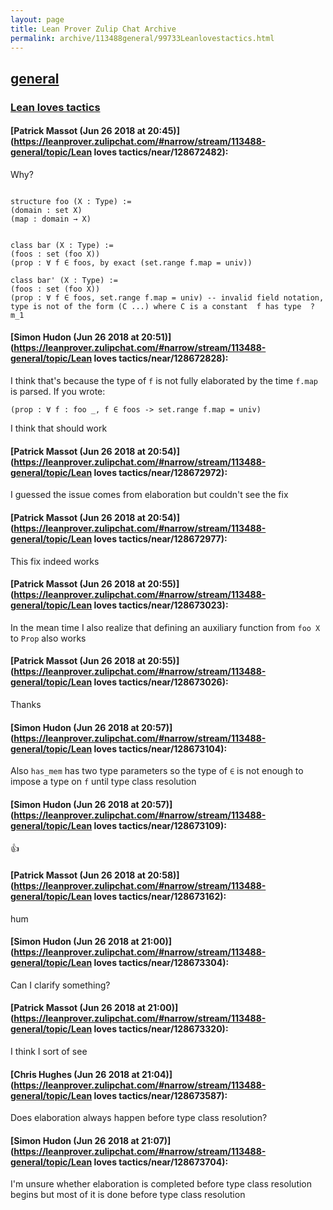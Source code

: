 ```yaml
---
layout: page
title: Lean Prover Zulip Chat Archive 
permalink: archive/113488general/99733Leanlovestactics.html
---
```


## [general](index.html)
### [Lean loves tactics](99733Leanlovestactics.html)

#### [Patrick Massot (Jun 26 2018 at 20:45)](https://leanprover.zulipchat.com/#narrow/stream/113488-general/topic/Lean loves tactics/near/128672482):
Why?
```clean

structure foo (X : Type) :=
(domain : set X)
(map : domain → X)


class bar (X : Type) :=
(foos : set (foo X))
(prop : ∀ f ∈ foos, by exact (set.range f.map = univ))

class bar' (X : Type) :=
(foos : set (foo X))
(prop : ∀ f ∈ foos, set.range f.map = univ) -- invalid field notation, type is not of the form (C ...) where C is a constant  f has type  ?m_1
```

#### [Simon Hudon (Jun 26 2018 at 20:51)](https://leanprover.zulipchat.com/#narrow/stream/113488-general/topic/Lean loves tactics/near/128672828):
I think that's because the type of `f` is not fully elaborated by the time `f.map` is parsed. If you wrote:

```lean
(prop : ∀ f : foo _, f ∈ foos -> set.range f.map = univ)
```

I think that should work

#### [Patrick Massot (Jun 26 2018 at 20:54)](https://leanprover.zulipchat.com/#narrow/stream/113488-general/topic/Lean loves tactics/near/128672972):
I guessed the issue comes from elaboration but couldn't see the fix

#### [Patrick Massot (Jun 26 2018 at 20:54)](https://leanprover.zulipchat.com/#narrow/stream/113488-general/topic/Lean loves tactics/near/128672977):
This fix indeed works

#### [Patrick Massot (Jun 26 2018 at 20:55)](https://leanprover.zulipchat.com/#narrow/stream/113488-general/topic/Lean loves tactics/near/128673023):
In the mean time I also realize that defining an auxiliary function from `foo X` to `Prop` also works

#### [Patrick Massot (Jun 26 2018 at 20:55)](https://leanprover.zulipchat.com/#narrow/stream/113488-general/topic/Lean loves tactics/near/128673026):
Thanks

#### [Simon Hudon (Jun 26 2018 at 20:57)](https://leanprover.zulipchat.com/#narrow/stream/113488-general/topic/Lean loves tactics/near/128673104):
Also `has_mem` has two type parameters so the type of `∈` is not enough to impose a type on `f` until type class resolution

#### [Simon Hudon (Jun 26 2018 at 20:57)](https://leanprover.zulipchat.com/#narrow/stream/113488-general/topic/Lean loves tactics/near/128673109):
:+1:

#### [Patrick Massot (Jun 26 2018 at 20:58)](https://leanprover.zulipchat.com/#narrow/stream/113488-general/topic/Lean loves tactics/near/128673162):
hum

#### [Simon Hudon (Jun 26 2018 at 21:00)](https://leanprover.zulipchat.com/#narrow/stream/113488-general/topic/Lean loves tactics/near/128673304):
Can I clarify something?

#### [Patrick Massot (Jun 26 2018 at 21:00)](https://leanprover.zulipchat.com/#narrow/stream/113488-general/topic/Lean loves tactics/near/128673320):
I think I sort of see

#### [Chris Hughes (Jun 26 2018 at 21:04)](https://leanprover.zulipchat.com/#narrow/stream/113488-general/topic/Lean loves tactics/near/128673587):
Does elaboration always happen before type class resolution?

#### [Simon Hudon (Jun 26 2018 at 21:07)](https://leanprover.zulipchat.com/#narrow/stream/113488-general/topic/Lean loves tactics/near/128673704):
I'm unsure whether elaboration is completed before type class resolution begins but most of it is done before type class resolution

